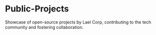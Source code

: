 # Public-Projects
Showcase of open-source projects by Lael Corp, contributing to the tech community and fostering collaboration.
